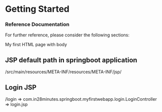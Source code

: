 # Getting Started

### Reference Documentation
For further reference, please consider the following sections:

<html>
<head>
    <title>My first HTML Page</title>
</head>
<body>
My first HTML page with body
</body>
</html>

## JSP default path in springboot application
/src/main/resources/META-INF/resources/META-INF/jsp/

## Login JSP
/login => com.in28minutes.springboot.myfirstwebapp.login.LoginController => login.jsp

